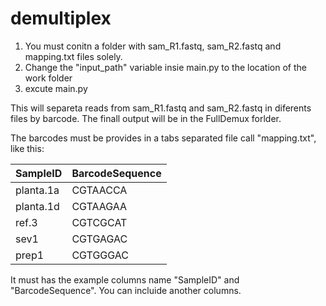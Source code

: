 # demultiplex

1) You must conitn a folder with sam_R1.fastq, sam_R2.fastq and mapping.txt files solely.
2) Change the "input_path" variable insie main.py to the location of the work folder
3) excute main.py


This will separeta reads from sam_R1.fastq and sam_R2.fastq in diferents files by barcode.
The finall output will be in the FullDemux forlder.

The barcodes must be provides in a tabs separated file call "mapping.txt", like this:

|SampleID|BarcodeSequence|
|-------------|-------------|
|planta.1a|CGTAACCA|
|planta.1d|CGTAAGAA|
|ref.3|CGTCGCAT|
|sev1|CGTGAGAC|
|prep1|CGTGGGAC|

It must has the example columns name "SampleID" and "BarcodeSequence". You can incluide another columns.

